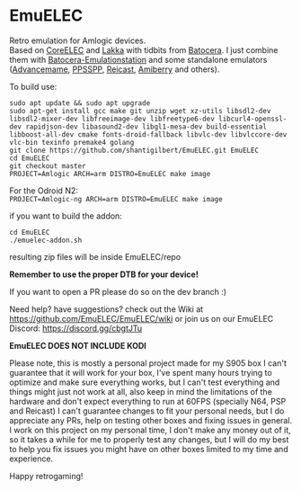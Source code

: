 # EmuELEC  
Retro emulation for Amlogic devices.  
Based on  [CoreELEC](https://github.com/CoreELEC/CoreELEC) and [Lakka](https://github.com/libretro/Lakka-LibreELEC) with tidbits from [Batocera](https://github.com/batocera-linux/batocera.linux). I just combine them with [Batocera-Emulationstation](https://github.com/batocera-linux/batocera-emulationstation) and some standalone emulators ([Advancemame](https://github.com/amadvance/advancemame), [PPSSPP](https://github.com/hrydgard/ppsspp), [Reicast](https://github.com/reicast/reicast-emulator), [Amiberry](https://github.com/midwan/amiberry) and others). 

To build use:  

```
sudo apt update && sudo apt upgrade
sudo apt-get install gcc make git unzip wget xz-utils libsdl2-dev libsdl2-mixer-dev libfreeimage-dev libfreetype6-dev libcurl4-openssl-dev rapidjson-dev libasound2-dev libgl1-mesa-dev build-essential libboost-all-dev cmake fonts-droid-fallback libvlc-dev libvlccore-dev vlc-bin texinfo premake4 golang
git clone https://github.com/shantigilbert/EmuELEC.git EmuELEC    
cd EmuELEC  
git checkout master  
PROJECT=Amlogic ARCH=arm DISTRO=EmuELEC make image   
```
For the Odroid N2:   
`PROJECT=Amlogic-ng ARCH=arm DISTRO=EmuELEC make image`

if you want to build the addon: 
```
cd EmuELEC
./emuelec-addon.sh
```
resulting zip files will be inside EmuELEC/repo

**Remember to use the proper DTB for your device!**


If you want to open a PR please do so on the dev branch :) 

Need help? have suggestions? check out the Wiki at https://github.com/EmuELEC/EmuELEC/wiki or join us on our EmuELEC Discord: https://discord.gg/cbgtJTu

**EmuELEC DOES NOT INCLUDE KODI**

Please note, this is mostly a personal project made for my S905 box I can't guarantee that it will work for your box, I've spent many hours trying to optimize and make sure everything works, but I can't test everything and things might just not work at all, also keep in mind the limitations of the hardware and don't expect everything to run at 60FPS (specially N64, PSP and Reicast) I can't guarantee changes to fit your personal needs, but I do appreciate any PRs, help on testing other boxes and fixing issues in general.  
I work on this project on my personal time, I don't make any money out of it, so it takes a while for me to properly test any changes, but I will do my best to help you fix issues you might have on other boxes limited to my time and experience. 

Happy retrogaming! 
